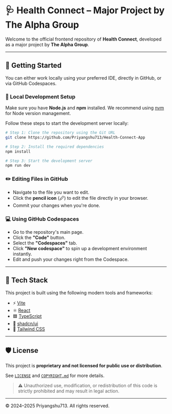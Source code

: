 # 🩺 Health Connect – Major Project by The Alpha Group

Welcome to the official frontend repository of **Health Connect**, developed as a major project by **The Alpha Group**.

---

## 🚀 Getting Started

You can either work locally using your preferred IDE, directly in GitHub, or via GitHub Codespaces.

### 🔧 Local Development Setup

Make sure you have **Node.js** and **npm** installed. We recommend using [nvm](https://github.com/nvm-sh/nvm#installing-and-updating) for Node version management.

Follow these steps to start the development server locally:

```bash
# Step 1: Clone the repository using the Git URL
git clone https://github.com/Priyangshu713/Health-Connect-App

# Step 2: Install the required dependencies
npm install

# Step 3: Start the development server
npm run dev
```

### ✏️ Editing Files in GitHub

- Navigate to the file you want to edit.
- Click the **pencil icon** (🖉) to edit the file directly in your browser.
- Commit your changes when you're done.

### 💻 Using GitHub Codespaces

- Go to the repository's main page.
- Click the **"Code"** button.
- Select the **"Codespaces"** tab.
- Click **"New codespace"** to spin up a development environment instantly.
- Edit and push your changes right from the Codespace.

---

## 🧰 Tech Stack

This project is built using the following modern tools and frameworks:

- ⚡ [Vite](https://vitejs.dev/)
- ⚛️ [React](https://reactjs.org/)
- 🟦 [TypeScript](https://www.typescriptlang.org/)
- 🧩 [shadcn/ui](https://ui.shadcn.com/)
- 🎨 [Tailwind CSS](https://tailwindcss.com/)

---

## 🛡 License

This project is **proprietary and not licensed for public use or distribution**.

See [`LICENSE`](./LICENSE) and [`COPYRIGHT.md`](./COPYRIGHT.md) for more details.

> ⚠️ Unauthorized use, modification, or redistribution of this code is strictly prohibited and may result in legal action.

---

© 2024–2025 Priyangshu713. All rights reserved.


